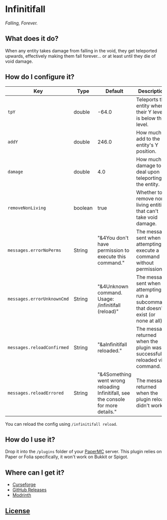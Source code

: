 # Infinitifall

*Falling, Forever.*

## What does it do?

When any entity takes damage from falling in the void, they get teleported upwards, effectively making them fall forever... or at least until they die of void damage.

## How do I configure it?

| Key                        | Type    | Default                                                                            | Description                                                                               |
|----------------------------|---------|------------------------------------------------------------------------------------|-------------------------------------------------------------------------------------------|
| `tpY`                      | double  | -64.0                                                                              | Teleports the entity when their Y level is below this level.                              |
| `addY`                     | double  | 246.0                                                                              | How much to add to the entity's Y position.                                               |
| `damage`                   | double  | 4.0                                                                                | How much damage to deal upon teleporting the entity.                                      |
| `removeNonLiving`          | boolean | true                                                                               | Whether to remove non-living entities that can't take void damage.                        |
| `messages.errorNoPerms`    | String  | "&4You don't have permission to execute this command."                             | The message sent when attempting to execute a command without permissions.                |
| `messages.errorUnknownCmd` | String  | "&4Unknown command. Usage: /infinitifall (reload)"                                 | The message sent when attempting to run a subcommand that doesn't exist (or none at all). |
| `messages.reloadConfirmed` | String  | "&aInfinitifall reloaded."                                                         | The message returned when the plugin was successfully reloaded via command.               |
| `messages.reloadErrored`   | String  | "&4Something went wrong reloading Infinitifall, see the console for more details." | The message returned when the plugin reload didn't work.                                  |

You can reload the config using `/infinitifall reload`.

## How do I use it?

Drop it into the `/plugins` folder of your [PaperMC](https://papermc.io) server.
This plugin relies on Paper or Folia specifically, it won't work on Bukkit or Spigot.

## Where can I get it?

- [Curseforge](https://curseforge.com/minecraft/bukkit-plugins/infinitifall)
- [GitHub Releases](https://github.com/justinhschaaf/Infinitifall/releases)
- [Modrinth](https://modrinth.com/plugin/infinitifall)

## [License](/LICENSE.md)
